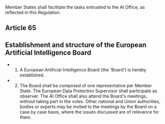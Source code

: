 Member States shall facilitate  the  tasks  entrusted  to  the  AI  Office,  as  reflected  in  this  Regulation.
## Article  65
## Establishment  and structure of  the European Artificial Intelligence Board
- 1. A European Artificial  Intelligence  Board  (the  'Board')  is  hereby  established.
- 2. The Board shall be composed of one representative per Member State. The European Data Protection Supervisor shall participate as observer. The AI Office shall also attend the Board's meetings, without taking part in the votes. Other national and Union authorities, bodies or experts may be invited to the meetings by the Board on a case by case basis, where the issues  discussed  are  of  relevance  for  them.
